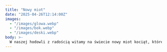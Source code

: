 ```yaml
---
title: "Nowy miot"
date: "2025-04-26T12:14:00Z"
images:
  - "/images/glowa.webp"
  - "/images/bok.webp"
  - "/images/deski.webp"
body: >-
  W naszej hodowli z radością witamy na świecie nowy miot kociąt, które przyszły na świat zdrowe i pełne energii!
---
```

